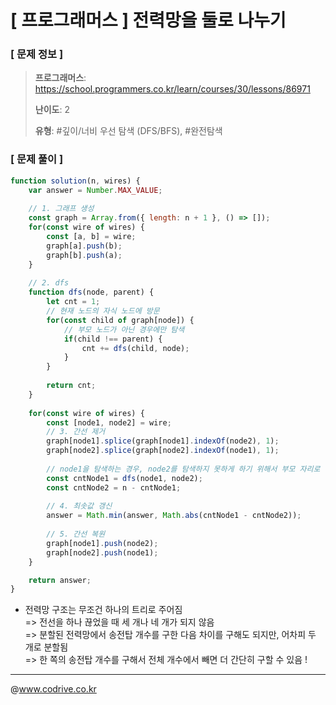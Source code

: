 # [ 프로그래머스 ] 전력망을 둘로 나누기

### [ 문제 정보 ]
> **프로그래머스**: https://school.programmers.co.kr/learn/courses/30/lessons/86971
> 
> **난이도**: 2
>
> **유형**: #깊이/너비 우선 탐색 (DFS/BFS), #완전탐색


### [ 문제 풀이 ]
```JavaScript
function solution(n, wires) {
    var answer = Number.MAX_VALUE;
    
    // 1. 그래프 생성
    const graph = Array.from({ length: n + 1 }, () => []);
    for(const wire of wires) {
        const [a, b] = wire;
        graph[a].push(b);
        graph[b].push(a);
    }
    
    // 2. dfs
    function dfs(node, parent) {
        let cnt = 1;
        // 현재 노드의 자식 노드에 방문
        for(const child of graph[node]) {
            // 부모 노드가 아닌 경우에만 탐색
            if(child !== parent) {
                cnt += dfs(child, node);
            }
        }
        
        return cnt;
    }
    
    for(const wire of wires) {
        const [node1, node2] = wire;
        // 3. 간선 제거
        graph[node1].splice(graph[node1].indexOf(node2), 1);
        graph[node2].splice(graph[node2].indexOf(node1), 1);
        
        // node1을 탐색하는 경우, node2를 탐색하지 못하게 하기 위해서 부모 자리로 넘겨줌
        const cntNode1 = dfs(node1, node2);
        const cntNode2 = n - cntNode1;
        
        // 4. 최솟값 갱신
        answer = Math.min(answer, Math.abs(cntNode1 - cntNode2));
        
        // 5. 간선 복원
        graph[node1].push(node2);
        graph[node2].push(node1);
    }

    return answer;
}
```
* 전력망 구조는 무조건 하나의 트리로 주어짐<br>=> 전선을 하나 끊었을 때 세 개나 네 개가 되지 않음<br>=> 분할된 전력망에서 송전탑 개수를 구한 다음 차이를 구해도 되지만, 어차피 두 개로 분할됨<br>=> 한 쪽의 송전탑 개수를 구해서 전체 개수에서 빼면 더 간단히 구할 수 있음 !


---
@www.codrive.co.kr